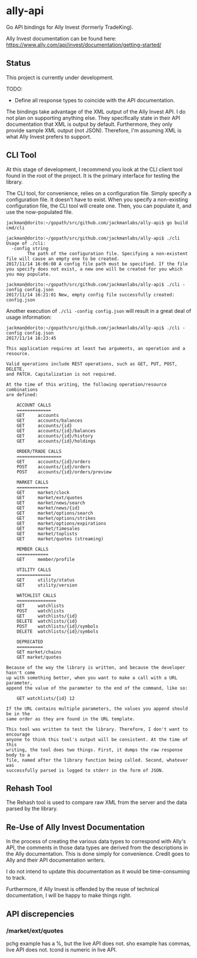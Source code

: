 # ally-api

Go API bindings for Ally Invest (formerly TradeKing).

Ally Invest documentation can be found here: https://www.ally.com/api/invest/documentation/getting-started/

## Status

This project is currently under development.

TODO:
* Define all response types to coincide with the API documentation.

The bindings take advantage of the XML output of the Ally Invest API. I do not
plan on supporting anything else. They specifically state in their API
documentation that XML is output by default. Furthermore, they only provide
sample XML output (not JSON). Therefore, I'm assuming XML is what Ally Invest
prefers to support.

## CLI Tool

At this stage of development, I recommend you look at the CLI client tool found
in the root of the project. It is the primary interface for testing the library.

The CLI tool, for convenience, relies on a configuration file. Simply specify a
configuration file. It doesn't have to exist. When you specify a non-existing
configuration file, the CLI tool will create one. Then, you can populate it, and
use the now-populated file.

```
jackman@dorito:~/gopath/src/github.com/jackmanlabs/ally-api$ go build cmd/cli

jackman@dorito:~/gopath/src/github.com/jackmanlabs/ally-api$ ./cli 
Usage of ./cli:
  -config string
        The path of the configuration file. Specifying a non-existent file will cause an empty one to be created.
2017/11/14 16:06:08 A config file path must be specified. If the file you specify does not exist, a new one will be created for you which you may populate.

jackman@dorito:~/gopath/src/github.com/jackmanlabs/ally-api$ ./cli -config config.json
2017/11/14 16:21:01 New, empty config file successfully created: config.json
```

Another execution of `./cli -config config.json` will result in a great deal of
usage information:

```
jackman@dorito:~/gopath/src/github.com/jackmanlabs/ally-api$ ./cli -config config.json
2017/11/14 16:23:45 

This application requires at least two arguments, an operation and a
resource.

Valid operations include REST operations, such as GET, PUT, POST, DELETE,
and PATCH. Capitalization is not required.

At the time of this writing, the following operation/resource combinations
are defined:

    ACCOUNT CALLS
    =============
    GET     accounts
    GET     accounts/balances
    GET     accounts/{id}
    GET     accounts/{id}/balances
    GET     accounts/{id}/history
    GET     accounts/{id}/holdings
    
    ORDER/TRADE CALLS
    =================
    GET     accounts/{id}/orders
    POST    accounts/{id}/orders
    POST    accounts/{id}/orders/preview
    
    MARKET CALLS
    ============
    GET     market/clock
    GET     market/ext/quotes
    GET     market/news/search
    GET     market/news/{id}
    GET     market/options/search
    GET     market/options/strikes
    GET     market/options/expirations
    GET     market/timesales
    GET     market/toplists
    GET     market/quotes (streaming)
    
    MEMBER CALLS
    ============
    GET     member/profile
    
    UTILITY CALLS
    =============
    GET     utility/status
    GET     utility/version
    
    WATCHLIST CALLS
    ===============
    GET     watchlists
    POST    watchlists
    GET     watchlists/{id}
    DELETE  watchlists/{id}
    POST    watchlists/{id}/symbols
    DELETE  watchlists/{id}/symbols
    
    DEPRECATED
    ==========
    GET market/chains
    GET market/quotes

Because of the way the library is written, and because the developer hasn't come
up with something better, when you want to make a call with a URL parameter,
append the value of the parameter to the end of the command, like so:

    GET watchlists/{id} 12

If the URL contains multiple parameters, the values you append should be in the
same order as they are found in the URL template.

This tool was written to test the library. Therefore, I don't want to encourage
anyone to think this tool's output will be consistent. At the time of this
writing, the tool does two things. First, it dumps the raw response body to a
file, named after the library function being called. Second, whatever was
successfully parsed is logged to stderr in the form of JSON.

```

## Rehash Tool

The Rehash tool is used to compare raw XML from the server and the data parsed
by the library.

## Re-Use of Ally Invest Documentation

In the process of creating the various data types to correspond with Ally's API,
the comments in those data types are derived from the descriptions in the Ally
documentation. This is done simply for convenience. Credit goes to Ally and
their API documentation writers.

I do not intend to update this documentation as it would be time-consuming to
track.

Furthermore, if Ally Invest is offended by the reuse of technical documentation,
I will be happy to make things right. 

## API discrepencies

### /market/ext/quotes
pchg example has a %, but the live API does not.
sho example has commas, live API does not.
tcond is numeric in live API.